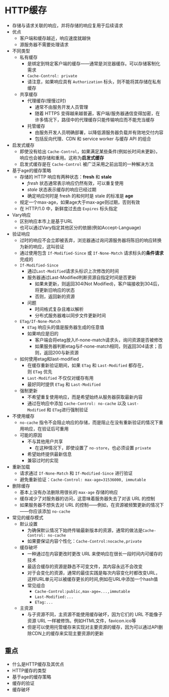 # HTTP缓存

- 存储与请求关联的响应，并将存储的响应复用于后续请求
- 优点
	- 客户端和缓存越近，响应速度就越快
	- 源服务器不需要处理请求
- 不同类型
	- 私有缓存
		- 是绑定到特定客户端的缓存——通常是浏览器缓存。可以存储客制化需求
		- `Cache-Control: private`
		- 请注意，如果响应具有 `Authorization` 标头，则不能将其存储在私有缓存
	- 共享缓存
		- 代理缓存(慢慢过时)
			- 通常不由服务开发人员管理
			- 随着 HTTPS 变得越来越普遍，客户端/服务器通信变得加密，在许多情况下，路径中的代理缓存只能传输响应而不能充当缓存
		- 托管缓存
			- 由服务开发人员明确部署，以降低源服务器负载并有效地交付内容
			- 包括反向代理、CDN 和 service worker 与缓存 API 的组合
- 启发式缓存
	- 即使没有给出 `Cache-Control`，如果满足某些条件(例如长时间未更新)，响应也会被存储和重用。这称为**启发式缓存**
	- 启发式缓存是在 `Cache-Control` 被广泛采用之前出现的一种解决方法
- 基于age的缓存策略
	- 存储的 HTTP 响应有两种状态：**fresh** 和 **stale**
		- _fresh_ 状态通常表示响应仍然有效，可以重复使用
		- _stale_ 状态表示缓存的响应已经过期
		- 确定响应何时是 fresh 的和何时是 stale 的标准是 **age**
	- 规定一个max-age，如果age大于max-age则过期，否则有效
	- 在 HTTP/1.0 中，新鲜度过去由 `Expires` 标头指定
- Vary响应
	- 区别响应本市上是基于URL
	- 也可以通过Vary指定其他区分的依据(例如Accept-Language)
- 验证响应
	- 过时的响应不会立即被丢弃，浏览器通过询问源服务器将陈旧的响应转换为新的响应，这叫验证
	- 通过使用包含 `If-Modified-Since` 或 `If-None-Match` 请求标头的**条件请求**完成的
	- `If-Modified-Since`
		- 通过`Last-Modified`请求头标识上次修改的时间
		- 服务器通过Last-Modified判断资源自指定时间是否更新
			- 如果未更新，则返回304(Not Modified)，客户端接收到304后，将更新旧响应的状态
			- 否则，返回新的资源
		- 问题
			- 时间格式复杂且难以解析
			- 分布式服务器难以同步文件更新时间
	- `ETag/If-None-Match`
		- `ETag` 响应头的值是服务器生成的任意值
		- 如果响应是旧的
			- 客户端会将etag放入if-none-match请求头，询问资源是否被修改
			- 如果服务器判断etag与if-none-match相同，则返回304请求；否则，返回200与新资源
	- 如何使用etag和last-modified
		- 在缓存重新验证期间，如果 `ETag` 和 `Last-Modified` 都存在，则 `ETag` 优先
		- `Last-Modified` 不仅仅对缓存有用
		- 最好同时提供 `ETag` 和 `Last-Modified`
	- 强制更新
		- 不希望重复使用响应，而是希望始终从服务器获取最新内容
		- 通过在响应中添加 `Cache-Control: no-cache` 以及 `Last-Modified` 和 `ETag`进行强制验证
- 不使用缓存
	- `no-cache` 指令不会阻止响应的存储，而是阻止在没有重新验证的情况下重用响应，在验证后可重用
	- 可能的原因
		- 不与其他用户共享
			- 在这种情况下，即使设置了 `no-store`，也必须设置 `private`
		- 希望始终提供最新信息
		- 兼容过时的实现
- 重新加载
	- 请求通过 `If-None-Match` 和 `If-Modified-Since` 进行验证
	- 避免重新验证：`Cache-Control: max-age=31536000, immutable`
- 删除缓存
	- 基本上没有办法删除用很长的 `max-age` 存储的响应
	- 缓存减少了对服务器的访问，这意味着服务器失去了对该 URL 的控制
	- 如果服务器不想失去对 URL 的控制——例如，在资源被频繁更新的情况下——你应该添加 `no-cache`
- 常见的缓存模式
	- 默认设置
		- 为确保默认情况下始终传输最新版本的资源，通常的做法是`Cache-Control: no-cache`
		- 如果要保证内容个性化：`Cache-Control:nocache,private`
	- 缓存破坏
		- 一种通过在内容更改时更改 URL 来使响应在很长一段时间内可缓存的技术
		- 最适合缓存的资源是静态不可变文件，其内容永远不会改变
		- 对于会变化的资源，通常的最佳实践是每次内容变化时都改变URL，这样URL单元可以被缓存更长的时间,例如在URL中添加一个hash值
		- 常见组合
			- `Cache-Control:public,max-age=...,immutable`
			- `Last-Modified:...`
			- `ETag:...`
	- 主资源
		- 与子资源不同，主资源不能使用缓存破坏，因为它们的 URL 不能像子资源 URL 一样被修饰。例如HTML文件，favicon.ico等
		- 但是可以使用托管缓存来实现对主要资源的缓存，因为可以通过API删除CDN上的缓存来实现主要资源的更新

## 重点

- 什么是HTTP缓存及其优点
- HTTP缓存的类型
- 基于age的缓存策略
- 缓存的验证
- 缓存破坏
